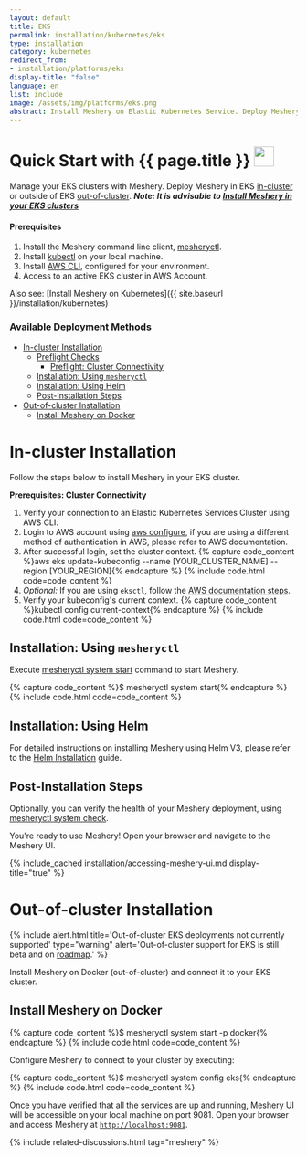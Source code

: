 ```yaml
---
layout: default
title: EKS
permalink: installation/kubernetes/eks
type: installation
category: kubernetes
redirect_from:
- installation/platforms/eks
display-title: "false"
language: en
list: include
image: /assets/img/platforms/eks.png
abstract: Install Meshery on Elastic Kubernetes Service. Deploy Meshery in EKS in-cluster or outside of EKS out-of-cluster.
---
```


<h1>Quick Start with {{ page.title }} <img src="{{ page.image }}" style="width:35px;height:35px;" /></h1>

Manage your EKS clusters with Meshery. Deploy Meshery in EKS [in-cluster](#in-cluster-installation) or outside of EKS [out-of-cluster](#out-of-cluster-installation). **_Note: It is advisable to [Install Meshery in your EKS clusters](#install-meshery-into-your-eks-cluster)_**

<div class="prereqs"><h4>Prerequisites</h4>
  <ol>
    <li>Install the Meshery command line client, <a href="{{ site.baseurl }}/installation/mesheryctl" class="meshery-light">mesheryctl</a>.</li>
    <li>Install <a href="https://kubernetes.io/docs/tasks/tools/">kubectl</a> on your local machine.</li>
    <li>Install <a href="https://docs.aws.amazon.com/eks/latest/userguide/getting-started.html">AWS CLI</a>, configured for your environment.</li>
    <li>Access to an active EKS cluster in AWS Account.</li>
  </ol>
</div>

Also see: [Install Meshery on Kubernetes]({{ site.baseurl }}/installation/kubernetes)

### Available Deployment Methods

- [In-cluster Installation](#in-cluster-installation)
  - [Preflight Checks](#preflight-checks)
    - [Preflight: Cluster Connectivity](#preflight-cluster-connectivity)
  - [Installation: Using `mesheryctl`](#installation-using-mesheryctl)
  - [Installation: Using Helm](#installation-using-helm)
  - [Post-Installation Steps](#post-installation-steps)
- [Out-of-cluster Installation](#out-of-cluster-installation)
  - [Install Meshery on Docker](#install-meshery-on-docker)

# In-cluster Installation

Follow the steps below to install Meshery in your EKS cluster.

**Prerequisites: Cluster Connectivity**

1. Verify your connection to an Elastic Kubernetes Services Cluster using AWS CLI.
1. Login to AWS account using [aws configure](https://docs.aws.amazon.com/cli/latest/userguide/cli-authentication-user.html), if you are using a different method of authentication in AWS, please refer to AWS documentation.
1. After successful login, set the cluster context.
{% capture code_content %}aws eks update-kubeconfig --name [YOUR_CLUSTER_NAME] --region [YOUR_REGION]{% endcapture %}
{% include code.html code=code_content %}
1. _Optional:_ If you are using `eksctl`, follow the [AWS documentation steps](https://docs.aws.amazon.com/eks/latest/userguide/getting-started-eksctl.html).
1. Verify your kubeconfig's current context.
{% capture code_content %}kubectl config current-context{% endcapture %}
{% include code.html code=code_content %}

## Installation: Using `mesheryctl`

Execute <a href='/reference/mesheryctl/system/start'>mesheryctl system start</a> command to start Meshery.

{% capture code_content %}$ mesheryctl system start{% endcapture %}
{% include code.html code=code_content %}

## Installation: Using Helm

For detailed instructions on installing Meshery using Helm V3, please refer to the [Helm Installation](/installation/kubernetes/helm) guide.

## Post-Installation Steps

Optionally, you can verify the health of your Meshery deployment, using <a href='/reference/mesheryctl/system/check'>mesheryctl system check</a>.

You're ready to use Meshery! Open your browser and navigate to the Meshery UI.

{% include_cached installation/accessing-meshery-ui.md display-title="true" %}

# Out-of-cluster Installation

{% include alert.html title='Out-of-cluster EKS deployments not currently supported' type="warning" alert='Out-of-cluster support for EKS is still beta and on <a href="https://github.com/meshery/meshery/blob/master/ROADMAP.md">roadmap</a>.' %}

Install Meshery on Docker (out-of-cluster) and connect it to your EKS cluster.

## Install Meshery on Docker

{% capture code_content %}$ mesheryctl system start -p docker{% endcapture %}
{% include code.html code=code_content %}

Configure Meshery to connect to your cluster by executing:

{% capture code_content %}$ mesheryctl system config eks{% endcapture %}
{% include code.html code=code_content %}

Once you have verified that all the services are up and running, Meshery UI will be accessible on your local machine on port 9081. Open your browser and access Meshery at [`http://localhost:9081`](http://localhost:9081).

{% include related-discussions.html tag="meshery" %}
